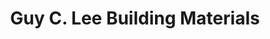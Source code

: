 ---
title: "Guy C. Lee Building Materials"
url: /new-bern/guy-c-lee-building-materials/
shop: shop
---